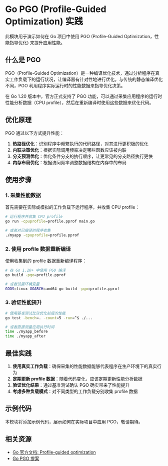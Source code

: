 # Go PGO (Profile-Guided Optimization) 实践

此模块用于演示如何在 Go 项目中使用 PGO (Profile-Guided Optimization，性能指导优化) 来提升应用性能。

## 什么是 PGO

PGO（Profile-Guided Optimization）是一种编译优化技术，通过分析程序在真实工作负载下的运行状况，让编译器有针对性地进行优化。与传统的静态编译优化不同，PGO 利用程序实际运行时的性能数据来指导优化决策。

在 Go 1.20 版本中，官方正式支持了 PGO 功能，可以通过采集应用程序的运行时性能分析数据（CPU profile），然后在重新编译时使用这些数据来优化代码。

## 优化原理

PGO 通过以下方式提升性能：

1. **热路径优化**：识别程序中频繁执行的代码路径，对其进行更积极的优化
2. **内联决策优化**：根据实际调用频率决定哪些函数应该被内联
3. **分支预测优化**：优化条件分支的执行顺序，让更常见的分支路径执行更快
4. **内存布局优化**：根据访问频率调整数据结构在内存中的布局

## 使用步骤

### 1. 采集性能数据

首先需要在实际或模拟的工作负载下运行程序，并收集 CPU profile：

```bash
# 运行程序并收集 CPU profile
go run -cpuprofile=profile.pprof main.go

# 或者对已编译的程序收集
./myapp -cpuprofile=profile.pprof
```

### 2. 使用 profile 数据重新编译

使用收集到的 profile 数据重新编译程序：

```bash
# 在 Go 1.20+ 中使用 PGO 编译
go build -pgo=profile.pprof

# 或者设置环境变量
GOOS=linux GOARCH=amd64 go build -pgo=profile.pprof
```

### 3. 验证性能提升

```bash
# 使用基准测试比较优化前后的性能
go test -bench=. -count=5 -run=^$ ./...

# 或者直接测量应用执行时间
time ./myapp_before
time ./myapp_after
```

## 最佳实践

1. **使用真实工作负载**：确保采集的性能数据能够代表程序在生产环境下的真实行为
2. **定期更新 profile 数据**：随着代码变化，应该定期更新性能分析数据
3. **验证优化结果**：通过基准测试确认 PGO 确实带来了性能提升
4. **考虑多种负载模式**：对不同类型的工作负载分别收集 profile 数据

## 示例代码

本模块将添加示例代码，展示如何在实际项目中应用 PGO，敬请期待。

## 相关资源

- [Go 官方文档: Profile-guided optimization](https://go.dev/doc/pgo)
- [Go PGO 提案](https://go.googlesource.com/proposal/+/master/design/51571-pgo.md) 